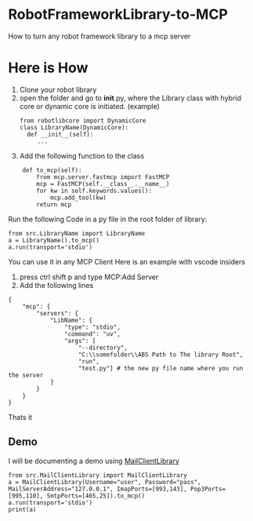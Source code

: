 # RobotFrameworkLibrary-to-MCP
How to turn any robot framework library to a mcp server

# Here is How

1. Clone your robot library
1. open the folder and go to __init__.py, where the Library class with hybrid core or dynamic core is initiated.
    (example)
   ```
   from robotlibcore import DynamicCore
   class LibraryName(DynamicCore):
     def __init__(self):
        ...
   ```
1. Add the following function to the class
```
    def to_mcp(self):
        from mcp.server.fastmcp import FastMCP
        mcp = FastMCP(self.__class__.__name__)
        for kw in self.keywords.values():
            mcp.add_tool(kw)
        return mcp
```
Run the following Code in a py file in the root folder of library:

```
from src.LibraryName import LibraryName 
a = LibraryName().to_mcp()
a.run(transport='stdio')
```

You can use it in any MCP Client
Here is an example with vscode insiders

1. press ctrl shift p and type MCP:Add Server
1. Add the following lines
```
{
    "mcp": {
        "servers": {
            "LibName": {
                "type": "stdio",
                "command": "uv",
                "args": [
                    "--directory",
                    "C:\\somefolder\\ABS Path to The library Root",
                    "run",
                    "test.py"] # the new py file name where you run the server
            }
        }
    }
}
```
Thats it

## Demo

I will be documenting a demo using [MailClientLibrary](https://github.com/noubar/RobotFramework-MailClientLibrary)

```
from src.MailClientLibrary import MailClientLibrary 
a = MailClientLibrary(Username="user", Password="pass", MailServerAddress="127.0.0.1", ImapPorts=[993,143], Pop3Ports=[995,110], SmtpPorts=[465,25]).to_mcp()
a.run(transport='stdio')
print(a)
```
